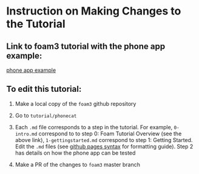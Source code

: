 
# Instruction on Making Changes to the Tutorial

## Link to foam3 tutorial with the phone app example:

[phone app example](http://foam-framework.github.io/foam3/tutorial/phonecat/0-intro/)

## To edit this tutorial:

1. Make a local copy of the `foam3` github repository

2. Go to `tutorial/phonecat`

3. Each `.md` file corresponds to a step in the tutorial. For example, `0-intro.md` correspond to to step 0: Foam Tutorial Overview (see the above link), `1-gettingstarted.md` correspond to step 1: Getting Started. Edit the `.md` files (see [github pages syntax](https://help.github.com/en/github/writing-on-github/basic-writing-and-formatting-syntax) for formatting guide). Step 2 has details on how the phone app can be tested

4. Make a PR of the changes to `foam3` master branch
